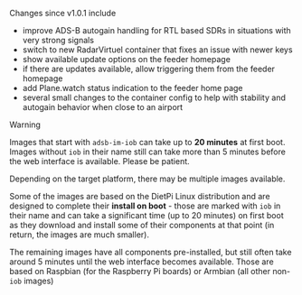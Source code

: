 Changes since v1.0.1 include
- improve ADS-B autogain handling for RTL based SDRs in situations with very strong signals
- switch to new RadarVirtuel container that fixes an issue with newer keys
- show available update options on the feeder homepage
- if there are updates available, allow triggering them from the feeder homepage
- add Plane.watch status indication to the feeder home page
- several small changes to the container config to help with stability and autogain behavior when close to an airport

> [!WARNING]
> Images that start with `adsb-im-iob` can take up to **20 minutes** at first boot. Images without `iob` in their name still can take more than 5 minutes before the web interface is available. Please be patient.

Depending on the target platform, there may be multiple images available.

Some of the images are based on the DietPi Linux distribution and are designed to complete their **install on boot** - those are marked with `iob` in their name and can take a significant time (up to 20 minutes) on first boot as they download and install some of their components at that point (in return, the images are much smaller).

The remaining images have all components pre-installed, but still often take around 5 minutes until the web interface becomes available. Those are based on Raspbian (for the Raspberry Pi boards) or Armbian (all other non-`iob` images)



